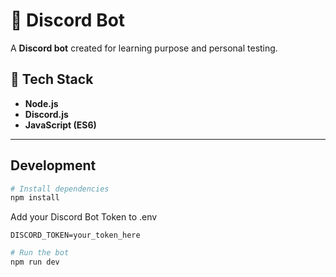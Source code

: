 # 🤖 Discord Bot

A **Discord bot** created for learning purpose and personal testing.



## 🚀 Tech Stack

-  **Node.js**   
-  **Discord.js**    
-  **JavaScript (ES6)**   

---

## Development

```bash
# Install dependencies
npm install
```

Add your Discord Bot Token to .env
```
DISCORD_TOKEN=your_token_here
```

```bash
# Run the bot
npm run dev        
```
